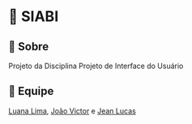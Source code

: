 # 🏤 SIABI

## 📑 Sobre
Projeto da Disciplina Projeto de Interface do Usuário 

## 👥 Equipe 
[Luana Lima](https://github.com/luanatslima),
[João Victor](https://github.com/jv-victtor) e
[Jean Lucas](https://github.com/jeanlucqs)
